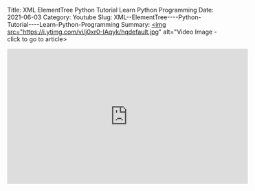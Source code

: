 Title: XML  ElementTree    Python Tutorial    Learn Python Programming
Date: 2021-06-03
Category: Youtube
Slug: XML--ElementTree----Python-Tutorial----Learn-Python-Programming
Summary: <a href="/XML--ElementTree----Python-Tutorial----Learn-Python-Programming.html"><img src="https://i.ytimg.com/vi/j0xr0-IAqyk/hqdefault.jpg" alt="Video Image - click to go to article></a>

<iframe width="560" height="315" src="https://www.youtube.com/embed/j0xr0-IAqyk" title="YouTube video player" frameborder="0" allow="accelerometer; autoplay; clipboard-write; encrypted-media; gyroscope; picture-in-picture" allowfullscreen></iframe>

